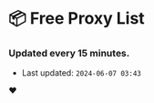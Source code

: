# :package: Free Proxy List
### Updated every 15 minutes.

- Last updated: `2024-06-07 03:43`

:heart:
